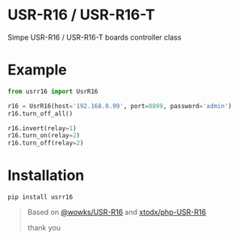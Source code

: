# USR-R16 / USR-R16-T

Simpe USR-R16 / USR-R16-T boards controller class

# Example

```python
from usrr16 import UsrR16

r16 = UsrR16(host='192.168.0.99', port=8899, password='admin')
r16.turn_off_all()

r16.invert(relay=1)
r16.turn_on(relay=2)
r16.turn_off(relay=2)
```

# Installation

```
pip install usrr16
```


> Based on [@wowks/USR-R16](https://github.com/wowks/USR-R16) and [xtodx/php-USR-R16](https://github.com/xtodx/php-USR-R16)
> 
> thank you
